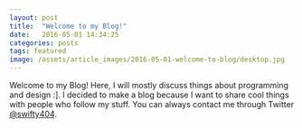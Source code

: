 ```yaml
---
layout: post
title:  "Welcome to my Blog!"
date:   2016-05-01 14:34:25
categories: posts
tags: featured
image: /assets/article_images/2016-05-01-welcome-to-blog/desktop.jpg
---
```

Welcome to my Blog! Here, I will mostly discuss things about programming and design :]. I decided to make a blog because I want to share cool things with people who follow my stuff. You can always contact me through Twitter [@swifty404][twitter].

[twitter]: https://twitter.com/swifty404
